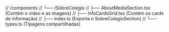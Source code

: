 // /components
// └── /SobreColegio
//     ├── AboutMediaSection.tsx    (Contém o vídeo e as imagens)
//     ├── InfoCardsGrid.tsx        (Contém os cards de informação)
//     ├── index.ts                 (Exporta o SobreColegioSection)
//     └── types.ts                 (Tipagens compartilhadas)